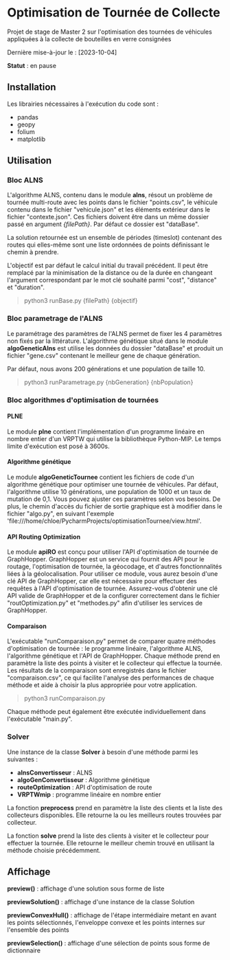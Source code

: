 # Optimisation de Tournée de Collecte 
Projet de stage de Master 2 sur l'optimisation des tournées de véhicules 
appliquées à la collecte de bouteilles en verre consignées

Dernière mise-à-jour le : [2023-10-04]

**Statut** : en pause

## Installation
Les librairies nécessaires à l'exécution du code sont :
- pandas
- geopy
- folium
- matplotlib

## Utilisation

### Bloc ALNS
L'algorithme ALNS, contenu dans le module **alns**, résout un problème de tournée 
multi-route avec les points dans le fichier "points.csv",
le véhicule contenu dans le fichier "vehicule.json"
et les éléments extérieur dans le fichier "contexte.json".
Ces fichiers doivent être dans un même dossier passé en argument *{filePath}*.
Par défaut ce dossier est "dataBase".

La solution retournée est un ensemble de périodes (timeslot) contenant des routes 
qui elles-même sont une liste ordonnées de points définissant le chemin à prendre.

L'objectif est par défaut le calcul initial du travail précédent. 
Il peut être remplacé par la minimisation de la distance ou de la durée 
en changeant l'argument correspondant par le mot clé souhaité parmi
"cost", "distance" et "duration".
> python3 runBase.py {filePath} {objectif}

### Bloc parametrage de l'ALNS
Le paramétrage des paramètres de l'ALNS permet de fixer les 4 paramètres non fixés par la littérature. 
L'algorithme génétique situé dans le module **algoGeneticAlns** est utilise les données du dossier "dataBase" et 
produit un fichier "gene.csv" contenant le meilleur gene de chaque génération.

Par défaut, nous avons 200 générations et une population de taille 10.
> python3 runParametrage.py {nbGeneration} {nbPopulation}

### Bloc algorithmes d'optimisation de tournées
#### PLNE
Le module **plne** contient l'implémentation d'un programme linéaire en nombre entier d'un VRPTW
qui utilise la bibliothèque Python-MIP.
Le temps limite d'exécution est posé à 3600s.

#### Algorithme génétique
Le module **algoGeneticTournee** contient les fichiers de code d'un algorithme génétique pour optimiser une tournée 
de véhicules. Par défaut, l'algorithme utilise 10 générations, une population de 1000 et un taux de mutation de 0,1. 
Vous pouvez ajuster ces paramètres selon vos besoins. 
De plus, le chemin d'accès du fichier de sortie graphique est à modifier dans le fichier "algo.py", 
en suivant l'exemple 'file:///home/chloe/PycharmProjects/optimisationTournee/view.html'. 

#### API Routing Optimization
Le module **apiRO** est conçu pour utiliser l'API d'optimisation de tournée de GraphHopper. 
GraphHopper est un service qui fournit des API pour le routage, l'optimisation de tournée, la géocodage, 
et d'autres fonctionnalités liées à la géolocalisation. Pour utiliser ce module, vous aurez besoin d'une clé API de 
GraphHopper, car elle est nécessaire pour effectuer des requêtes à l'API d'optimisation de tournée. 
Assurez-vous d'obtenir une clé API valide de GraphHopper et de la configurer correctement dans le fichier 
"routOptimization.py" et "methodes.py" afin d'utiliser les services de GraphHopper.

#### Comparaison
L'exécutable "runComparaison.py" permet de comparer quatre méthodes d'optimisation de tournée : 
le programme linéaire, l'algorithme ALNS, l'algorithme génétique et l'API de GraphHopper. 
Chaque méthode prend en paramètre la liste des points à visiter et le collecteur qui effectue la tournée. 
Les résultats de la comparaison sont enregistrés dans le fichier "comparaison.csv", ce qui facilite l'analyse 
des performances de chaque méthode et aide à choisir la plus appropriée pour votre application.
> python3 runComparaison.py

Chaque méthode peut également être exécutée individuellement dans l'exécutable "main.py".

### Solver
Une instance de la classe **Solver** à besoin d'une méthode parmi les suivantes :
- **alnsConvertisseur** : ALNS
- **algoGenConvertisseur** : Algorithme génétique
- **routeOptimization** : API d'optimisation de route
- **VRPTWmip** : programme linéaire en nombre entier

La fonction **preprocess** prend en paramètre la liste des clients et la liste des collecteurs disponibles.
Elle retourne la ou les meilleurs routes trouvées par collecteur.

La fonction **solve** prend la liste des clients à visiter et le collecteur pour effectuer la tournée.
Elle retourne le meilleur chemin trouvé en utilisant la méthode choisie précédemment.

## Affichage

**preview()** : affichage d'une solution sous forme de liste

**previewSolution()** : affichage d'une instance de la classe Solution

**previewConvexHull()** : affichage de l'étape intermédiaire metant en avant les points sélectionnés,
l'enveloppe convexe et les points internes sur l'ensemble des points

**previewSelection()** : affichage d'une sélection de points sous forme de dictionnaire